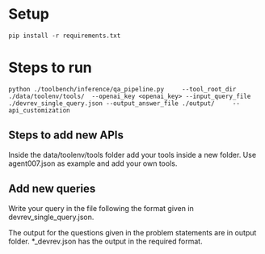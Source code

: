 # Setup
```
pip install -r requirements.txt
```


# Steps to run
```
python ./toolbench/inference/qa_pipeline.py     --tool_root_dir ./data/toolenv/tools/  --openai_key <openai_key> --input_query_file ./devrev_single_query.json --output_answer_file ./output/     --api_customization
```

## Steps to add new APIs
Inside the data/toolenv/tools folder add your tools inside a new folder. 
Use agent007.json as example and add your own tools.

## Add new queries
Write your query in the file following the format given in devrev_single_query.json.

The output for the questions given in the problem statements are in output folder.
*_devrev.json has the output in the required format.